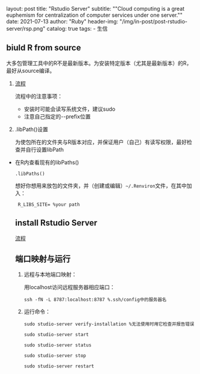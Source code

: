 layout:     post
title:      "Rstudio Server"
subtitle:    "\"Cloud computing is a great euphemism for centralization of computer services under one server.\""
date:       2021-07-13
author:     "Ruby"
header-img: "/img/in-post/post-rstudio-server/rsp.png"
catalog: true
tags: 
	- 生信


## biuld R from source

大多包管理工具中的R不是最新版本。为安装特定版本（尤其是最新版本）的R，最好从source编译。

1. [流程](https://docs.rstudio.com/resources/install-r-source/)

   流程中的注意事项：

   - 安装时可能会读写系统文件，建议sudo
   - 注意自己指定的--prefix位置

2. .libPath()设置

   为使包所在的文件夹与R版本对应，并保证用户（自己）有读写权限，最好检查并自行设置libPath

- 在R内查看现有的libPaths()

  ```{r}
  .libPaths()
  ```

  想好你想用来放包的文件夹，并（创建或编辑）`~/.Renviron`文件，在其中加入：

  ` R_LIBS_SITE= %your path`

  

  ## install Rstudio Server

  [流程](https://www.rstudio.com/products/rstudio/download-server/redhat-centos/)

  ## 端口映射与运行

  1. 远程与本地端口映射：

     用localhost访问远程服务器相应端口：

     `ssh -fN -L 8787:localhost:8787 %.ssh/config中的服务器名`

  2. 运行命令：

     ```
     sudo studio-server verify-installation %无法使用时用它检查并报告错误
     
     sudo studio-server start
     
     sudo studio-server status
     
     sudo studio-server stop
     
     sudo studio-server restart
     ```

     